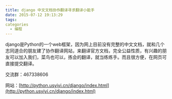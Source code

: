 ```yaml
---
title: django 中文文档协作翻译寻求翻译小能手
date: 2015-07-12 19:13:29
tags:
categories
  - 编程
---
```


django是Python的一个web框架，因为网上目前没有完整的中文文档，就和几个志同道合的朋友建了协作翻译网站，来翻译官方文档，完全公益性质，有兴趣的朋友可以加入我们，菜鸟也可以，拣会的翻译，就当练练手。而且很方便，在网页可直接提交翻译。

交流群：467338606

网站：[http://python.usyiyi.cn/django/index.html](http://python.usyiyi.cn/django/index.html)